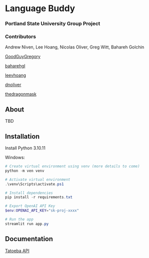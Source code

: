 # Language Buddy
### Portland State University Group Project


### Contributors
Andrew Niven, Lee Hoang, Nicolas Oliver, Greg Witt, Bahareh Golchin

[GoodGuyGregory](https://github.com/GoodGuyGregory)

[baharehgl](https://github.com/baharehgl)

[leevhoang](https://github.com/leevhoang)

[dnoliver](https://github.com/dnoliver)

[thedragonmask](https://github.com/TheDragonMask)

## About 

TBD

## Installation 

Install Python 3.10.11

Windows:

```ps1
# Create virtual environment using venv (more details to come)
python -m ven venv

# Activate virtual environment
.\venv\Scripts\activate.ps1

# Install dependencies
pip install -r requirements.txt

# Export OpenAI API Key
$env:OPENAI_API_KEY="sk-proj-xxxx"

# Run the app
streamlit run app.py
```


## Documentation 

[Tatoeba API](https://api.dev.tatoeba.org/unstable#?route=cmp--schemas-audio)

